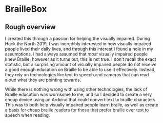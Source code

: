 # BrailleBox

## Rough overview
I created this through a passion for helping the visually impaired. During Hack the North 2019, I was incredibly interested in how visually impaired people lived their daily lives, and through this interest I found a hole in my assumptions. I had always assumed that _most_ visually impaired people knew Braille, however as it turns out, this is not true. I don't recall the exact statistic, but a surprising amount of visually impaired people do not receive a good enough education on Braille to be able to use it effectively. Instead, they rely on technologies like text to speech and cameras that can read aloud what they are pointing towards.

While there is nothing wrong with using other technologies, the lack of Braille education was worrisome to me, and so I decided to create a very cheap device using an Arduino that could convert text to braille characters. This was to both help visually impaired people learn braile, as well as create a basis for cheap braille readers for those that prefer braille over text to speech when reading.
